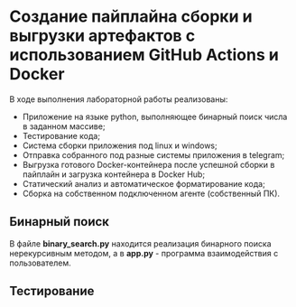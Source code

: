 # Создание пайплайна сборки и выгрузки артефактов с использованием GitHub Actions и Docker

В ходе выполнения лабораторной работы реализованы:
* Приложение на языке python, выполняющее бинарный поиск числа в заданном массиве;
* Тестирование кода;
* Система сборки приложения под linux и windows;
* Отправка собранного под разные системы приложения в telegram;
* Выгрузка готового Docker-контейнера после успешной сборки в пайплайн и загрузка контейнера в Docker Hub;
* Cтатический анализ и автоматическое форматирование кода;
* Сборка на собственном подключенном агенте (собственный ПК).

## Бинарный поиск
В файле **binary_search.py** находится реализация бинарного поиска нерекурсивным методом, а в **app.py** - программа взаимодействия с пользователем.

## Тестирование

~~~python

~~~

